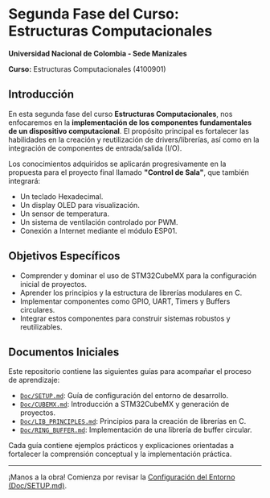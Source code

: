 # Segunda Fase del Curso: Estructuras Computacionales

**Universidad Nacional de Colombia - Sede Manizales**

**Curso:** Estructuras Computacionales (4100901)

## Introducción

En esta segunda fase del curso **Estructuras Computacionales**, nos enfocaremos en la **implementación de los componentes fundamentales de un dispositivo computacional**. El propósito principal es fortalecer las habilidades en la creación y reutilización de drivers/librerías, así como en la integración de componentes de entrada/salida (I/O).

Los conocimientos adquiridos se aplicarán progresivamente en la propuesta para el proyecto final llamado **"Control de Sala"**, que también integrará:

* Un teclado Hexadecimal.
* Un display OLED para visualización.
* Un sensor de temperatura.
* Un sistema de ventilación controlado por PWM.
* Conexión a Internet mediante el módulo ESP01.

## Objetivos Específicos

* Comprender y dominar el uso de STM32CubeMX para la configuración inicial de proyectos.
* Aprender los principios y la estructura de librerías modulares en C.
* Implementar componentes como GPIO, UART, Timers y Buffers circulares.
* Integrar estos componentes para construir sistemas robustos y reutilizables.

## Documentos Iniciales

Este repositorio contiene las siguientes guías para acompañar el proceso de aprendizaje:

* [`Doc/SETUP.md`](Doc/SETUP.md): Guía de configuración del entorno de desarrollo.
* [`Doc/CUBEMX.md`](Doc/CUBEMX.md): Introducción a STM32CubeMX y generación de proyectos.
* [`Doc/LIB_PRINCIPLES.md`](Doc/LIB_PRINCIPLES.md): Principios para la creación de librerías en C.
* [`Doc/RING_BUFFER.md`](Doc/RING_BUFFER.md): Implementación de una librería de buffer circular.

Cada guía contiene ejemplos prácticos y explicaciones orientadas a fortalecer la comprensión conceptual y la implementación práctica.

---

¡Manos a la obra! Comienza por revisar la [Configuración del Entorno (Doc/SETUP.md)](Doc/SETUP.md).
